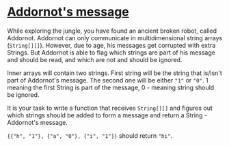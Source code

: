 # [Addornot's message](https://www.codewars.com/kata/addornots-message "https://www.codewars.com/kata/60d847e93cbec4003e0e4164")

While exploring the jungle, you have found an ancient broken robot, called Addornot. Addornot can only communicate in multidimensional string arrays (`String[][]`). However, due to age, his messages get corrupted with extra Strings. But Addornot is able to flag which strings are part of his message and should be read, and which are not and should be ignored.

Inner arrays will contain two strings. First string will be the string that is/isn't part of Addornot's message. The second one will be either `"1"` or `"0"`. 1 meaning the first String is part of the message, 0 - meaning string should be ignored.


It is your task to write a function that receives `String[][]` and figures out which strings should be added to form a message and return a String - Addornot's message.

`{{"h", "1"}, {"a", "0"}, {"i", "1"}}` should return `"hi"`. 